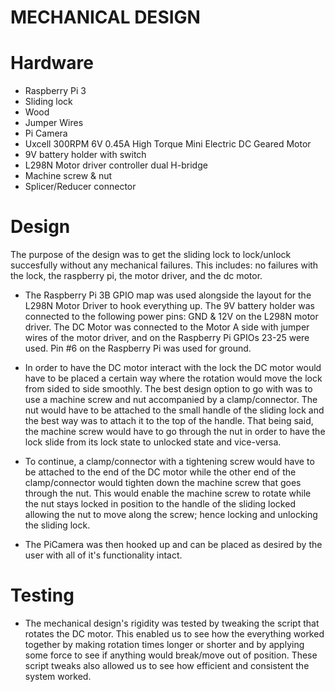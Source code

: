 # MECHANICAL DESIGN  

# Hardware

- Raspberry Pi 3
- Sliding lock 
- Wood
- Jumper Wires
- Pi Camera
- Uxcell 300RPM 6V 0.45A High Torque Mini Electric DC Geared Motor
- 9V battery holder with switch
- L298N Motor driver controller dual H-bridge
- Machine screw & nut 
- Splicer/Reducer connector

# 
# Design

The purpose of the design was to get the sliding lock to lock/unlock succesfully without any mechanical failures. This includes: no failures with the lock, the raspberry pi, the motor driver, and the dc motor. 

- The Raspberry Pi 3B GPIO map was used alongside the layout for the L298N Motor Driver to hook everything up. The 9V battery holder was connected to the following power pins: GND & 12V on the L298N motor driver. The DC Motor was connected to the Motor A side with jumper wires of the motor driver, and on the Raspberry Pi GPIOs 23-25 were used. Pin #6 on the Raspberry Pi was used for ground. 

- In order to have the DC motor interact with the lock the DC motor would have to be placed a certain way where the rotation would move the lock from sided to side smoothly. The best design option to go with was to use a machine screw and nut accompanied by a clamp/connector. The nut would have to be attached to the small handle of the sliding lock and the best way was to attach it to the top of the handle. That being said, the machine screw would have to go through the nut in order to have the lock slide from its lock state to unlocked state and vice-versa.
 
- To continue, a clamp/connector with a tightening screw would have to be attached to the end of the DC motor while the other end of the clamp/connector would tighten down the machine screw that goes through the nut. This would enable the machine screw to rotate while the nut stays locked in position to the handle of the sliding locked allowing the nut to move along the screw; hence locking and unlocking the sliding lock. 

- The PiCamera was then hooked up and can be placed as desired by the user with all of it's functionality intact. 

#
# Testing

- The mechanical design's rigidity was tested by tweaking the script that rotates the DC motor. This enabled us to see how the everything worked together by making rotation times longer or shorter and by applying some force to see if anything would break/move out of position. These script tweaks also allowed us to see how efficient and consistent the system worked. 
